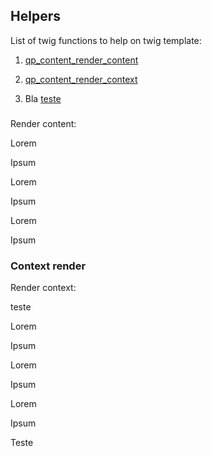 Helpers
-------



List of twig functions to help on twig template:



1. [qp_content_render_content](#content-render)

2. [qp_content_render_context](#context-render)

3. Bla [teste](#bla)


### <a id="content-render" name="content-render"></a>
Render content:

Lorem

Ipsum  


Lorem

Ipsum  


Lorem

Ipsum



### <a id="context-render"></a>Context render
Render context:

teste

Lorem

Ipsum

Lorem

Ipsum

Lorem

Ipsum

<a id="bla"></a>Teste
